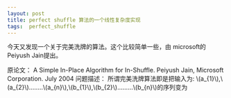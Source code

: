 ```yaml
---
layout: post
title: perfect shuffle 算法的一个线性复杂度实现
tags:  perfect_shuffle
---
```


<head>
    <script type="text/javascript"
            src="http://cdn.mathjax.org/mathjax/latest/MathJax.js?config=TeX-AMS-MML_HTMLorMML">
    </script>
</head>

今天又发现一个关于完美洗牌的算法。这个比较简单一些，由 microsoft的Peiyush Jain提出。

原论文：      A Simple In-Place Algorithm for In-Shuffle. 
                 Peiyush Jain, Microsoft Corporation. 
                            July 2004 
问题描述： 
所谓完美洗牌算法即是把输入为: 
\\(a_{1}\\),\\(a_{2}\\)........\\(a_{n}\\),\\(b_{1}\\),\\(b_{2}\\).........\\(b_{n}\\)的序列变为 
